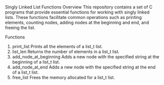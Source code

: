 Singly Linked List Functions
Overview
This repository contains a set of C programs that provide essential functions for working with singly linked lists. These functions facilitate common operations such as printing elements, counting nodes, adding nodes at the beginning and end, and freeing the list.

Functions
1. print_list
Prints all the elements of a list_t list.
2. list_len
Returns the number of elements in a list_t list.
3. add_node_at_beginning
Adds a new node with the specified string at the beginning of a list_t list.
4. add_node_at_end
Adds a new node with the specified string at the end of a list_t list.
5. free_list
Frees the memory allocated for a list_t list.

